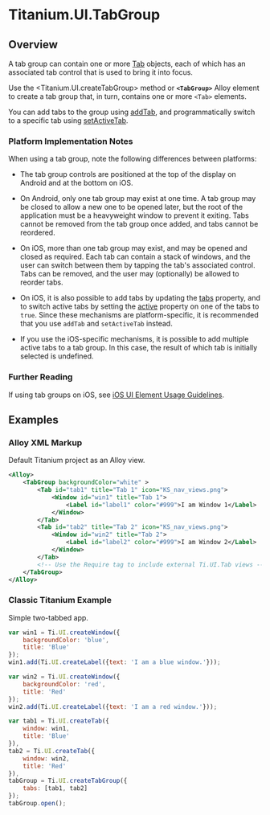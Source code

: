 # Titanium.UI.TabGroup

<TypeHeader/>

## Overview

A tab group can contain one or more [Tab](Titanium.UI.Tab) objects, each of which has an
associated tab control that is used to bring it into focus.

Use the <Titanium.UI.createTabGroup> method or **`<TabGroup>`** Alloy element to create a tab group
that, in turn, contains one or more `<Tab>` elements.

You can add tabs to the group using [addTab](Titanium.UI.TabGroup.addTab), and programmatically
switch to a specific tab using [setActiveTab](Titanium.UI.TabGroup.setActiveTab).

### Platform Implementation Notes

When using a tab group, note the following differences between platforms:

* The tab group controls are positioned at the top of the display on Android and at the bottom
on iOS.

* On Android, only one tab group may exist at one time. A tab group may be closed to allow a new
one to be opened later, but the root of the application must be a heavyweight window to prevent
it exiting. Tabs cannot be removed from the tab group once added, and tabs cannot be reordered.

* On iOS, more than one tab group may exist, and may be opened and closed as required.
Each tab can contain a stack of windows, and the user can switch between them by tapping the
tab's associated control. Tabs can be removed, and the user may (optionally) be allowed to
reorder tabs.

* On iOS, it is also possible to add tabs by updating the
[tabs](Titanium.UI.TabGroup.tabs) property, and to switch active tabs by setting the
[active](Titanium.UI.Tab.active) property on one of the tabs to `true`. Since these mechanisms
are platform-specific, it is recommended that you use `addTab` and `setActiveTab` instead.

* If you use the iOS-specific mechanisms, it is possible to add multiple active tabs
to a tab group. In this case, the result of which tab is initially selected is undefined.

### Further Reading

If using tab groups on iOS, see
[iOS UI Element Usage Guidelines](https://developer.apple.com/ios/human-interface-guidelines/bars/tab-bars/).

## Examples

### Alloy XML Markup

Default Titanium project as an Alloy view.

``` xml
<Alloy>
    <TabGroup backgroundColor="white" >
        <Tab id="tab1" title="Tab 1" icon="KS_nav_views.png">
            <Window id="win1" title="Tab 1">
                <Label id="label1" color="#999">I am Window 1</Label>
            </Window>
        </Tab>
        <Tab id="tab2" title="Tab 2" icon="KS_nav_views.png">
            <Window id="win2" title="Tab 2">
                <Label id="label2" color="#999">I am Window 2</Label>
            </Window>
        </Tab>
        <!-- Use the Require tag to include external Ti.UI.Tab views -->
    </TabGroup>
</Alloy>
```

### Classic Titanium Example

Simple two-tabbed app.

``` js
var win1 = Ti.UI.createWindow({
    backgroundColor: 'blue',
    title: 'Blue'
});
win1.add(Ti.UI.createLabel({text: 'I am a blue window.'}));

var win2 = Ti.UI.createWindow({
    backgroundColor: 'red',
    title: 'Red'
});
win2.add(Ti.UI.createLabel({text: 'I am a red window.'}));

var tab1 = Ti.UI.createTab({
    window: win1,
    title: 'Blue'
}),
tab2 = Ti.UI.createTab({
    window: win2,
    title: 'Red'
}),
tabGroup = Ti.UI.createTabGroup({
    tabs: [tab1, tab2]
});
tabGroup.open();
```

<ApiDocs/>
